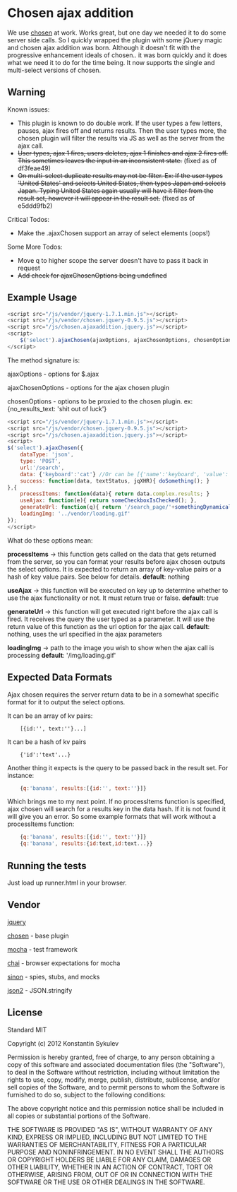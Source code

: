 Chosen ajax addition
====================
We use [chosen](https://github.com/harvesthq/chosen) at work.
Works great, but one day we needed it to do some server side calls.
So I quickly wrapped the plugin with some jQuery magic and chosen ajax addition was born.
Although it doesn't fit with the progressive enhancement ideals of chosen.. it was born quickly and it does what we need it to do for the time being.
It now supports the single and multi-select versions of chosen.

Warning
-------
Known issues:

* This plugin is known to do double work. If the user types a few letters, pauses, ajax fires off and returns results. Then the user types more, the chosen plugin will filter the results via JS as well as the server from the ajax call. 
* ~~User types, ajax 1 fires, users deletes, ajax 1 finishes and ajax 2 fires off. This sometimes leaves the input in an inconsistent state.~~ (fixed as of df3feae49)
* ~~On multi-select duplicate results may not be filter. Ex: If the user types 'United States' and selects United States, then types Japan and selects Japan. Typing United States again usually will have it filter from the result set, however it will appear in the result set.~~ (fixed as of e5ddd9fb2)

Critical Todos:

* Make the .ajaxChosen support an array of select elements (oops!)

Some More Todos:

* Move q to higher scope the server doesn't have to pass it back in request
* ~~Add check for ajaxChosenOptions being undefined~~

Example Usage
-------------
```javascript
<script src="/js/vendor/jquery-1.7.1.min.js"></script>
<script src="/js/vendor/chosen.jquery-0.9.5.js"></script>
<script src="/js/chosen.ajaxaddition.jquery.js"></script>
<script>
	$('select').ajaxChosen(ajaxOptions, ajaxChosenOptions, chosenOptions);
</script>
```
The method signature is:

ajaxOptions - options for $.ajax

ajaxChosenOptions - options for the ajax chosen plugin

chosenOptions - options to be proxied to the chosen plugin. ex: {no_results_text: 'shit out of luck'}

```javascript
<script src="/js/vendor/jquery-1.7.1.min.js"></script>
<script src="/js/vendor/chosen.jquery-0.9.5.js"></script>
<script src="/js/chosen.ajaxaddition.jquery.js"></script>
<script>
$('select').ajaxChosen({
	dataType: 'json',
	type: 'POST',
	url:'/search',
	data: {'keyboard':'cat'} //Or can be [{'name':'keyboard', 'value':'cat'}]. chose your favorite, it handles both.
	success: function(data, textStatus, jqXHR){ doSomething(); }
},{
	processItems: function(data){ return data.complex.results; }
	useAjax: function(e){ return someCheckboxIsChecked(); },
	generateUrl: function(q){ return '/search_page/'+somethingDynamical(); },
	loadingImg: '../vendor/loading.gif'
});
</script>
```

What do these options mean:

__processItems__ -> this function gets called on the data that gets returned from the server, so you can format your results before ajax chosen outputs the select options. It is expected to return an array of key-value pairs or a hash of key value pairs. See below for details.
__default__: nothing

__useAjax__ -> this function will be executed on key up to determine whether to use the ajax functionality or not. It must return true or false.
__default__: true

__generateUrl__ -> this function will get executed right before the ajax call is fired. It receives the query the user typed as a parameter. It will use the return value of this function as the url option for the ajax call.
__default__: nothing, uses the url specified in the ajax parameters

__loadingImg__ -> path to the image you wish to show when the ajax call is processing
__default__: '/img/loading.gif'

Expected Data Formats
---------------------
Ajax chosen requires the server return data to be in a somewhat specific format for it to output the select options.

It can be an array of kv pairs:
```
	[{id:'', text:''}...]
```

It can be a hash of kv pairs
```
	{'id':'text'...}
```

Another thing it expects is the query to be passed back in the result set. For instance:

```javascript
	{q:'banana', results:[{id:'', text:''}]}
```


Which brings me to my next point. If no processItems function is specified, ajax chosen will search for a results key in the data hash. If it is not found it will give you an error.
So some example formats that will work without a processItems function:

```javascript
	{q:'banana', results:[{id:'', text:''}]}
	{q:'banana', results:{id:text,id:text...}}
```


Running the tests
-----------------
Just load up runner.html in your browser.

Vendor
------
[jquery](http://jquery.com/)

[chosen](https://github.com/harvesthq/chosen) - base plugin

[mocha](http://visionmedia.github.com/mocha/) - test framework

[chai](http://chaijs.com/) - browser expectations for mocha

[sinon](http://sinonjs.org/) - spies, stubs, and mocks

[json2](https://github.com/douglascrockford/JSON-js) - JSON.stringify


License
-------
Standard MIT

Copyright (c) 2012 Konstantin Sykulev

Permission is hereby granted, free of charge, to any person obtaining
a copy of this software and associated documentation files (the
"Software"), to deal in the Software without restriction, including
without limitation the rights to use, copy, modify, merge, publish,
distribute, sublicense, and/or sell copies of the Software, and to
permit persons to whom the Software is furnished to do so, subject to
the following conditions:

The above copyright notice and this permission notice shall be
included in all copies or substantial portions of the Software.

THE SOFTWARE IS PROVIDED "AS IS", WITHOUT WARRANTY OF ANY KIND,
EXPRESS OR IMPLIED, INCLUDING BUT NOT LIMITED TO THE WARRANTIES OF
MERCHANTABILITY, FITNESS FOR A PARTICULAR PURPOSE AND
NONINFRINGEMENT. IN NO EVENT SHALL THE AUTHORS OR COPYRIGHT HOLDERS BE
LIABLE FOR ANY CLAIM, DAMAGES OR OTHER LIABILITY, WHETHER IN AN ACTION
OF CONTRACT, TORT OR OTHERWISE, ARISING FROM, OUT OF OR IN CONNECTION
WITH THE SOFTWARE OR THE USE OR OTHER DEALINGS IN THE SOFTWARE.
